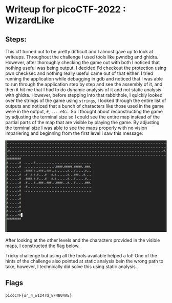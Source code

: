 # Writeup for picoCTF-2022 : WizardLike

## Steps:
This ctf turned out to be pretty difficult and I almost gave up to look at writeups. Throughout the challenge I used tools like pwndbg and ghidra. However, after thoroughly checking the game out with both I noticed that nothing useful was being output. I decided I'd checkout the protection using pwn checksec and nothing really useful came out of that either. I tried running the application while debugging in gdb and noticed that I was able to run through the application step by step and see the assembly of it, and then it hit me that I had to do dynamic analysis of it and not static analysis with ghidra. However, before stepping into that rabbithole, I quickly looked over the strings of the game using `strings`, I looked through the entire list of outputs and noticed that a bunch of characters like those used in the game were in the output, `#`, `....`etc.. So I thought about reconstructing the game by adjusting the terminal size so I could see the entire map instead of the partial parts of the map that are visible by playing the game. By adjusting the terminal size I was able to see the maps properly with no vision impariering and beginning from the first level I saw this message:

![stringsOutput](stringsOutput.png)

After looking at the other levels and the characters provided in the visible maps, I constructed the flag below. 

Tricky challenge but using all the tools available helped a lot! One of the hints of the challenge also pointed at static analysis bein the wrong path to take, however, I technically did solve this using static analysis. 

## Flags
```picoCTF{ur_4_w1z4rd_8F4B04AE}```
